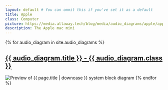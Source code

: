```yaml
---
layout: default # You can ommit this if you've set it as a default
title: Apple
class: Computer
picture: https://media.allaway.tech/blog/media/audio_diagrams/apple/apple_mac_mini.jpg
description: The Apple mac mini
---
```


{% for audio_diagram in site.audio_diagrams %}
  <h2>
    <a href="{{ audio_diagram.url }}">
      {{ audio_diagram.title }} - {{ audio_diagram.class }}
    </a>
  </h2>
  <img src="{{ page.picture }}" alt="Preview of {{ page.title | downcase }} system block diagram">
{% endfor %}
